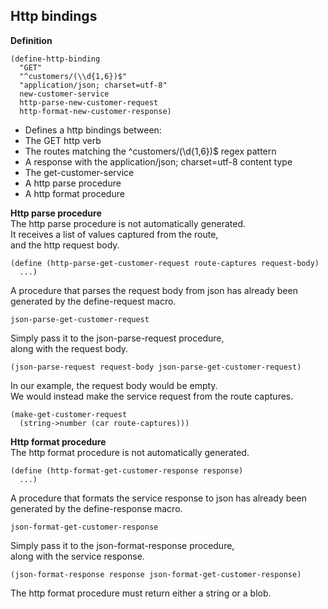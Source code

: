 
Http bindings
-------------

__Definition__

    (define-http-binding
      "GET"
      "^customers/(\\d{1,6})$"
      "application/json; charset=utf-8"
      new-customer-service
      http-parse-new-customer-request
      http-format-new-customer-response)

- Defines a http bindings between:
 - The GET http verb
 - The routes matching the ^customers/(\\d{1,6})$ regex pattern
 - A response with the application/json; charset=utf-8 content type
 - The get-customer-service
 - A http parse procedure
 - A http format procedure

__Http parse procedure__  
The http parse procedure is not automatically generated.  
It receives a list of values captured from the route,  
and the http request body.  

    (define (http-parse-get-customer-request route-captures request-body)
      ...)

A procedure that parses the request body from json
has already been generated by the define-request macro.

    json-parse-get-customer-request

Simply pass it to the json-parse-request procedure,  
along with the request body.

    (json-parse-request request-body json-parse-get-customer-request)

In our example, the request body would be empty.  
We would instead make the service request from the route captures.

    (make-get-customer-request
      (string->number (car route-captures)))

__Http format procedure__  
The http format procedure is not automatically generated.  

    (define (http-format-get-customer-response response)
      ...)

A procedure that formats the service response to json
has already been generated by the define-response macro.

    json-format-get-customer-response

Simply pass it to the json-format-response procedure,  
along with the service response.

    (json-format-response response json-format-get-customer-response)

The http format procedure must return either a string or a blob.
